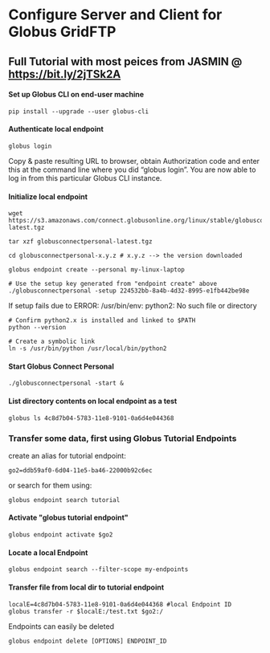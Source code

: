 # Configure Server and Client for Globus GridFTP

## Full Tutorial with most peices from JASMIN @ https://bit.ly/2jTSk2A
#### Set up Globus CLI on end-user machine
```
pip install --upgrade --user globus-cli

```
#### Authenticate local endpoint
```
globus login
```
Copy & paste resulting URL to browser, obtain Authorization code and enter this at the command line where you did “globus login”. You are now able to log in from this particular Globus CLI instance.

#### Initialize local endpoint
```
wget https://s3.amazonaws.com/connect.globusonline.org/linux/stable/globusconnectpersonal-latest.tgz

tar xzf globusconnectpersonal-latest.tgz

cd globusconnectpersonal-x.y.z # x.y.z --> the version downloaded

globus endpoint create --personal my-linux-laptop

# Use the setup key generated from "endpoint create" above
./globusconnectpersonal -setup 224532bb-8a4b-4d32-8995-e1fb442be98e

```
If setup fails due to ERROR: /usr/bin/env: python2: No such file or directory
```
# Confirm python2.x is installed and linked to $PATH
python --version

# Create a symbolic link
ln -s /usr/bin/python /usr/local/bin/python2
```

#### Start Globus Connect Personal
```
./globusconnectpersonal -start &
```
#### List directory contents on local endpoint as a test
```
globus ls 4c8d7b04-5783-11e8-9101-0a6d4e044368
```

### Transfer some data, first using Globus Tutorial Endpoints
create an alias for tutorial endpoint: 
```
go2=ddb59af0-6d04-11e5-ba46-22000b92c6ec
```
or search for them using:
```
globus endpoint search tutorial
```

#### Activate "globus tutorial endpoint"
```
globus endpoint activate $go2
```
#### Locate a local Endpoint
```
globus endpoint search --filter-scope my-endpoints
```
#### Transfer file from local dir to tutorial endpoint
```
localE=4c8d7b04-5783-11e8-9101-0a6d4e044368 #local Endpoint ID
globus transfer -r $localE:/test.txt $go2:/
```
Endpoints can easily be deleted
```
globus endpoint delete [OPTIONS] ENDPOINT_ID
```
